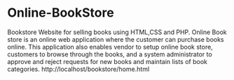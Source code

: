 # Online-BookStore
Bookstore Website for selling books using HTML,CSS and PHP.
Online Book store is an online web application where the customer can purchase books online. This application also enables vendor to setup online book store, customers to browse through the books, and a system administrator to approve and reject requests for new books and maintain lists of book categories.
http://localhost/bookstore/home.html
